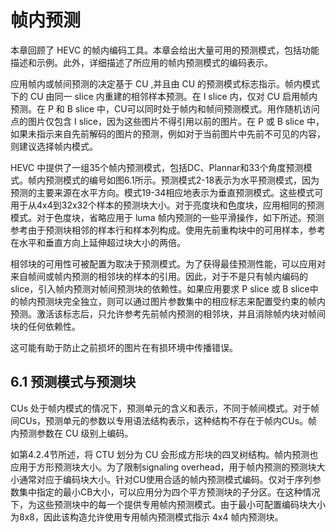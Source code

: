 # 帧内预测

本章回顾了 HEVC 的帧内编码工具。本章会给出大量可用的预测模式，包括功能描述和示例。此外，详细描述了所应用的帧内预测模式的编码表示。

应用帧内或帧间预测的决定基于 CU ,并且由 CU 的预测模式标志指示。帧内模式下的 CU 由同一 slice 内重建的相邻样本预测。在 I slice 内，仅对 CU 启用帧内预测。在 P 和 B slice 中，CU可以同时处于帧内和帧间预测模式。用作随机访问点的图片仅包含 I slice，因为这些图片不得引用以前的图片。在 P 或 B slice 中，如果未指示来自先前解码的图片的预测，例如对于当前图片中先前不可见的内容，则建议选择帧内模式。

HEVC 中提供了一组35个帧内预测模式，包括DC、Plannar和33个角度预测模式。帧内预测模式的编号如图6.1所示。预测模式2-18表示为水平预测模式，因为预测的主要来源在水平方向。模式19-34相应地表示为垂直预测模式。这些模式可用于从4x4到32x32个样本的预测块大小。对于亮度块和色度块，应用相同的预测模式。对于色度块，省略应用于 luma 帧内预测的一些平滑操作，如下所述。预测参考由于预测块相邻的样本行和样本列构成。使用先前重构块中的可用样本，参考在水平和垂直方向上延伸超过块大小的两倍。

相邻块的可用性可被配置为取决于预测模式。为了获得最佳预测性能，可以应用对来自帧间或帧内预测的相邻块的样本的引用。因此，对于不是只有帧内编码的 slice，引入帧内预测对帧间预测块的依赖性。如果应用要求 P slice 或 B slice中的帧内预测块完全独立，则可以通过图片参数集中的相应标志来配置受约束的帧内预测。激活该标志后，只允许参考先前帧内预测的相邻块，并且消除帧内块对帧间块的任何依赖性。

这可能有助于防止之前损坏的图片在有损环境中传播错误。

## 6.1 预测模式与预测块

CUs 处于帧内模式的情况下，预测单元的含义和表示，不同于帧间模式。对于帧间CUs，预测单元的参数以专用语法结构表示，这种结构不存在于帧内CUs。帧内预测参数在 CU 级别上编码。

如第4.2.4节所述，将 CTU 划分为 CU 会形成方形块的四叉树结构。帧内预测也应用于方形预测块大小。为了限制signaling overhead，用于帧内预测的预测块大小通常对应于编码块大小。针对CU使用合适的帧内预测模式编码。仅对于序列参数集中指定的最小CB大小，可以应用分为四个平方预测块的子分区。在这种情况下，为这些预测块中的每一个提供专用帧内预测模式。由于最小可配置编码块大小为8x8，因此该构造允许使用专用帧内预测模式指示 4x4 帧内预测块。
